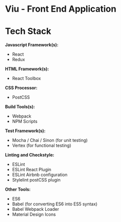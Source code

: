 Viu - Front End Application
==================================

# Tech Stack

**Javascript Framework(s):**
- React
- Redux

**HTML Framework(s):**
- React Toolbox

**CSS Processor:**
- PostCSS

**Build Tools(s):**
- Webpack
- NPM Scripts

**Test Framework(s):**
- Mocha / Chai / Sinon (for unit testing)
- Vertex (for functional testing)

**Linting and Checkstyle:**
- ESLint
- ESLint React Plugin
- ESLint Airbnb configuration
- Stylelint postCSS plugin

**Other Tools:**
- ES6
- Babel (for converting ES6 into ES5 syntax)
- Babel Webpack Loader
- Material Design Icons